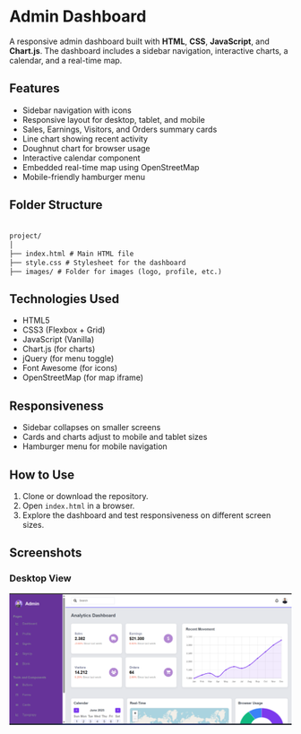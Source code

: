 # Admin Dashboard

A responsive admin dashboard built with **HTML**, **CSS**, **JavaScript**, and **Chart.js**. The dashboard includes a sidebar navigation, interactive charts, a calendar, and a real-time map.

## Features

- Sidebar navigation with icons
- Responsive layout for desktop, tablet, and mobile
- Sales, Earnings, Visitors, and Orders summary cards
- Line chart showing recent activity
- Doughnut chart for browser usage
- Interactive calendar component
- Embedded real-time map using OpenStreetMap
- Mobile-friendly hamburger menu

## Folder Structure

```

project/
│
├── index.html # Main HTML file
├── style.css # Stylesheet for the dashboard
├── images/ # Folder for images (logo, profile, etc.)

```

## Technologies Used

- HTML5
- CSS3 (Flexbox + Grid)
- JavaScript (Vanilla)
- Chart.js (for charts)
- jQuery (for menu toggle)
- Font Awesome (for icons)
- OpenStreetMap (for map iframe)

## Responsiveness

- Sidebar collapses on smaller screens
- Cards and charts adjust to mobile and tablet sizes
- Hamburger menu for mobile navigation

## How to Use

1. Clone or download the repository.
2. Open `index.html` in a browser.
3. Explore the dashboard and test responsiveness on different screen sizes.

## Screenshots

### Desktop View

![Dashboard Desktop View](images/dashboardImage.png)
